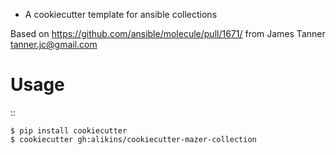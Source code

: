 * A cookiecutter template for ansible collections

Based on https://github.com/ansible/molecule/pull/1671/ from
James Tanner <tanner.jc@gmail.com>

Usage
=====

::

    $ pip install cookiecutter
    $ cookiecutter gh:alikins/cookiecutter-mazer-collection

